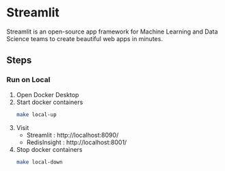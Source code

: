 # Streamlit 

Streamlit is an open-source app framework for Machine Learning and Data Science teams to create beautiful web apps in minutes.

## Steps

### Run on Local

1. Open Docker Desktop
2. Start docker containers
    ```bash
    make local-up
    ```
3. Visit
    - Streamlit : http://localhost:8090/
    - RedisInsight : http://localhost:8001/
4. Stop docker containers
    ```bash
    make local-down
    ```